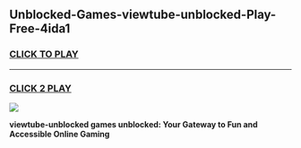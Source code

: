 
## Unblocked-Games-viewtube-unblocked-Play-Free-4ida1
<h3>
<a href="https://premium76.site?title=viewtube-unblocked&ref=12A">CLICK TO PLAY</a></h3>
<hr>

<h3>
<a href="https://premium76.site?title=viewtube-unblocked&ref=12A">CLICK 2 PLAY</a>
  
</h3>

<a href="https://premium76.site?title=viewtube-unblocked&ref=12A"><img src="https://clearcache.store/games.png"></a>


**viewtube-unblocked games unblocked: Your Gateway to Fun and Accessible Online Gaming**
